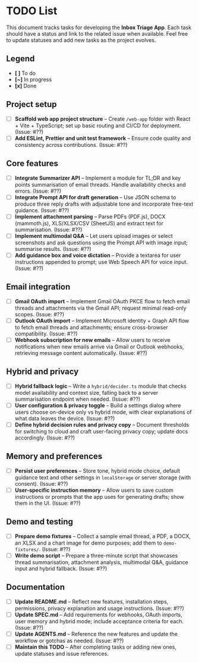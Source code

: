# TODO List

This document tracks tasks for developing the **Inbox Triage App**. Each task should have a status and link to the related issue when available. Feel free to update statuses and add new tasks as the project evolves.

## Legend
- **[ ]** To do
- **[\~]** In progress
- **[x]** Done

## Project setup

- [ ] **Scaffold web app project structure** – Create `/web-app` folder with React + Vite + TypeScript; set up basic routing and CI/CD for deployment. (Issue: #??)
- [ ] **Add ESLint, Prettier and unit test framework** – Ensure code quality and consistency across contributions. (Issue: #??)

## Core features

- [ ] **Integrate Summarizer API** – Implement a module for TL;DR and key points summarisation of email threads. Handle availability checks and errors. (Issue: #??)
- [ ] **Integrate Prompt API for draft generation** – Use JSON schema to produce three reply drafts with adjustable tone and incorporate free-text guidance. (Issue: #??)
- [ ] **Implement attachment parsing** – Parse PDFs (PDF.js), DOCX (mammoth.js), XLS/XLSX/CSV (SheetJS) and extract text for summarisation. (Issue: #??)
- [ ] **Implement multimodal Q&A** – Let users upload images or select screenshots and ask questions using the Prompt API with image input; summarise results. (Issue: #??)
- [ ] **Add guidance box and voice dictation** – Provide a textarea for user instructions appended to prompt; use Web Speech API for voice input. (Issue: #??)

## Email integration

- [ ] **Gmail OAuth import** – Implement Gmail OAuth PKCE flow to fetch email threads and attachments via the Gmail API; request minimal read-only scopes. (Issue: #??)
- [ ] **Outlook OAuth import** – Implement Microsoft identity + Graph API flow to fetch email threads and attachments; ensure cross-browser compatibility. (Issue: #??)
- [ ] **Webhook subscription for new emails** – Allow users to receive notifications when new emails arrive via Gmail or Outlook webhooks, retrieving message content automatically. (Issue: #??)

## Hybrid and privacy

- [ ] **Hybrid fallback logic** – Write a `hybrid/decider.ts` module that checks model availability and context size, falling back to a server summarisation endpoint when needed. (Issue: #??)
- [ ] **User configuration & privacy toggle** – Build a settings dialog where users choose on-device only vs hybrid mode, with clear explanations of what data leaves the device. (Issue: #??)
- [ ] **Define hybrid decision rules and privacy copy** – Document thresholds for switching to cloud and craft user-facing privacy copy; update docs accordingly. (Issue: #??)

## Memory and preferences

- [ ] **Persist user preferences** – Store tone, hybrid mode choice, default guidance text and other settings in `localStorage` or server storage (with consent). (Issue: #??)
- [ ] **User-specific instruction memory** – Allow users to save custom instructions or prompts that the app uses for generating drafts; show them in the UI. (Issue: #??)

## Demo and testing

- [ ] **Prepare demo fixtures** – Collect a sample email thread, a PDF, a DOCX, an XLSX and a chart image for demo purposes; add them to `demo-fixtures/`. (Issue: #??)
- [ ] **Write demo script** – Prepare a three-minute script that showcases thread summarisation, attachment analysis, multimodal Q&A, guidance input and hybrid fallback. (Issue: #??)

## Documentation

- [ ] **Update README.md** – Reflect new features, installation steps, permissions, privacy explanation and usage instructions. (Issue: #??)
- [ ] **Update SPEC.md** – Add requirements for webhooks, OAuth imports, user memory and hybrid mode; include acceptance criteria for each. (Issue: #??)
- [ ] **Update AGENTS.md** – Reference the new features and update the workflow or gotchas as needed. (Issue: #??)
- [ ] **Maintain this TODO** – After completing tasks or adding new ones, update statuses and issue references.
